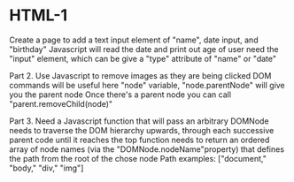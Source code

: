# HTML-1
Create a page to add a text input element of "name",
date input, and "birthday"
Javascript will read the date and print out age of user
need the "input" element, which can be give a "type" attribute
of "name" or "date"

Part 2.
Use Javascript to remove images as they are being clicked
DOM commands will be useful here
"node" variable, "node.parentNode" will give you the parent node
Once there's a parent node you can call "parent.removeChild(node)"

Part 3.
Need a Javascript function that will pass an arbitrary DOMNode
needs to traverse the DOM hierarchy upwards, through each successive parent code
until it reaches the top
function needs to return an ordered array of node names (via the "DOMNode.nodeName"property)
that defines the path from the root of the chose node
Path examples: ["document," "body," "div," "img"]
